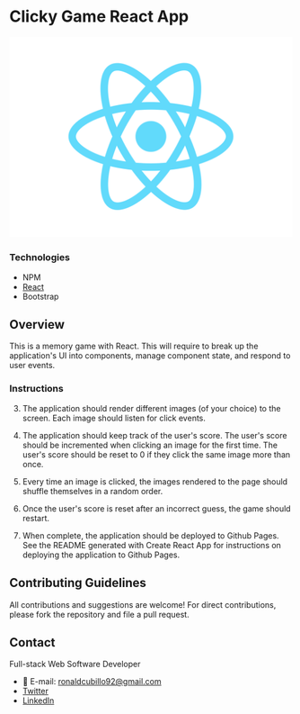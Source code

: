 # Clicky Game React App

![GitHub Logo](/public/assets/images/react-logo.svg)

### Technologies

- NPM
- [React](https://reactjs.org/)
- Bootstrap


## Overview

This is a memory game with React. This will require to break up the application's UI into components, manage component state, and respond to user events.

### Instructions

3. The application should render different images (of your choice) to the screen. Each image should listen for click events.

4. The application should keep track of the user's score. The user's score should be incremented when clicking an image for the first time. The user's score should be reset to 0 if they click the same image more than once.

5. Every time an image is clicked, the images rendered to the page should shuffle themselves in a random order.

6. Once the user's score is reset after an incorrect guess, the game should restart.

7. When complete, the application should be deployed to Github Pages. See the README generated with Create React App for instructions on deploying the application to Github Pages.

  ## Contributing Guidelines

All contributions and suggestions are welcome! For direct contributions, please fork the repository and file a pull request.


## Contact

Full-stack Web Software Developer
   
 * :email: E-mail: ronaldcubillo92@gmail.com
 * [Twitter](https://twitter.com/rcubillo92)
 * [LinkedIn](https://linkedin.com/in/ronald-cubillo/)
